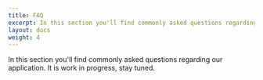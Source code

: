 ```yaml
---
title: FAQ
excerpt: In this section you'll find commonly asked questions regarding our application.
layout: docs
weight: 4
---
```

In this section you'll find commonly asked questions regarding our application. It is work in progress, stay tuned.